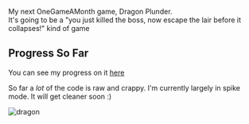My next OneGameAMonth game, Dragon Plunder.  
It's going to be a "you just killed the boss, now escape the lair before it collapses!" kind of game

## Progress So Far
You can see my progress on it [here](https://trello.com/board/dragonplunder/50f8afda63658ee13d0012c1)

So far a *lot* of the code is raw and crappy. I'm currently largely in spike mode. It will get cleaner soon :)
  
![dragon](https://raw.github.com/city41/dragonPlunder/master/sketches/deadDragonScaled.png)


